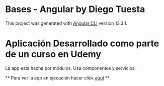 # Bases - Angular by Diego Tuesta

This project was generated with [Angular CLI](https://github.com/angular/angular-cli) version 13.3.1.

# Aplicación Desarrollado como parte de un curso en Udemy
La app esta hecha por módulos. Usa componentes y servicios. 

** Para ver la app en ejecución hacer click [aquí](https://angular-bases-diegotuesta.netlify.app/) **